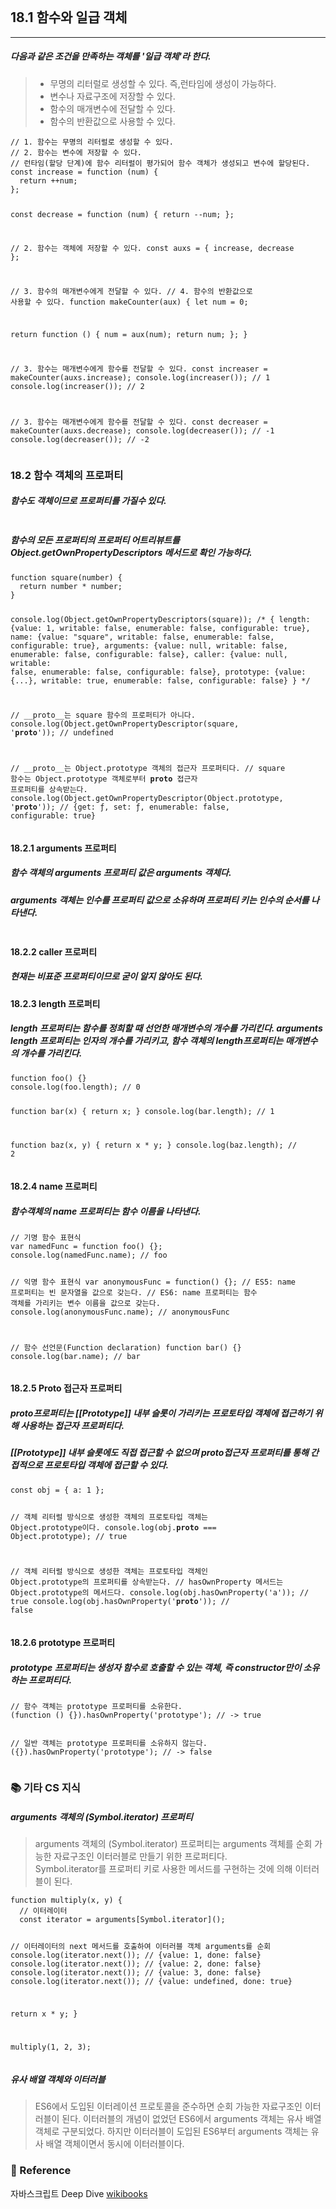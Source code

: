 <p><img alt="" src="https://velog.velcdn.com/images/anstks1992/post/e04452de-7925-4489-b3de-152e753f072c/image.png" /></p>
<h2 id="181-함수와-일급-객체">18.1 함수와 일급 객체</h2>
<hr />
<h5 id="다음과-같은-조건을-만족하는-객체를-일급-객체라-한다">다음과 같은 조건을 만족하는 객체를 '일급 객체'라 한다.</h5>
<blockquote>
<ul>
  <li> 무명의 리터럴로 생성할 수 있다. 즉,런타임에 생성이 가능하다.
    <li>변수나 자료구조에 저장할 수 있다.
      <li>함수의 매개변수에 전달할 수 있다.
        <li> 함수의 반환값으로 사용할 수 있다.
          </ul>
</blockquote>
<pre><code class="language-js">// 1. 함수는 무명의 리터럴로 생성할 수 있다.
// 2. 함수는 변수에 저장할 수 있다.
// 런타임(할당 단계)에 함수 리터럴이 평가되어 함수 객체가 생성되고 변수에 할당된다.
const increase = function (num) {
  return ++num;
};

const decrease = function (num) {
  return --num;
};

// 2. 함수는 객체에 저장할 수 있다.
const auxs = { increase, decrease };

// 3. 함수의 매개변수에게 전달할 수 있다.
// 4. 함수의 반환값으로 사용할 수 있다.
function makeCounter(aux) {
  let num = 0;

  return function () {
    num = aux(num);
    return num;
  };
}

// 3. 함수는 매개변수에게 함수를 전달할 수 있다.
const increaser = makeCounter(auxs.increase);
console.log(increaser()); // 1
console.log(increaser()); // 2

// 3. 함수는 매개변수에게 함수를 전달할 수 있다.
const decreaser = makeCounter(auxs.decrease);
console.log(decreaser()); // -1
console.log(decreaser()); // -2</code></pre>
<h3 id="182-함수-객체의-프로퍼티">18.2 함수 객체의 프로퍼티</h3>
<h5 id="함수도-객체이므로-프로퍼티를-가질수-있다">함수도 객체이므로 프로퍼티를 가질수 있다.</h5>
<p><img alt="" src="https://velog.velcdn.com/images/anstks1992/post/97383c42-4e1b-435e-976e-49dbe804b225/image.png" /></p>
<h5 id="함수의-모든-프로퍼티의-프로퍼티-어트리뷰트를-objectgetownpropertydescriptors-메서드로-확인-가능하다">함수의 모든 프로퍼티의 프로퍼티 어트리뷰트를 Object.getOwnPropertyDescriptors 메서드로 확인 가능하다.</h5>
<pre><code class="language-js">function square(number) {
  return number * number;
}

console.log(Object.getOwnPropertyDescriptors(square));
/*
{
  length: {value: 1, writable: false, enumerable: false, configurable: true},
  name: {value: &quot;square&quot;, writable: false, enumerable: false, configurable: true},
  arguments: {value: null, writable: false, enumerable: false, configurable: false},
  caller: {value: null, writable: false, enumerable: false, configurable: false},
  prototype: {value: {...}, writable: true, enumerable: false, configurable: false}
}
*/

// __proto__는 square 함수의 프로퍼티가 아니다.
console.log(Object.getOwnPropertyDescriptor(square, '__proto__')); // undefined

// __proto__는 Object.prototype 객체의 접근자 프로퍼티다.
// square 함수는 Object.prototype 객체로부터 __proto__ 접근자 프로퍼티를 상속받는다.
console.log(Object.getOwnPropertyDescriptor(Object.prototype, '__proto__'));
// {get: ƒ, set: ƒ, enumerable: false, configurable: true}</code></pre>
<h4 id="1821-arguments-프로퍼티">18.2.1 arguments 프로퍼티</h4>
<h5 id="함수-객체의-arguments-프로퍼티-값은-arguments-객체다">함수 객체의 arguments 프로퍼티 값은 arguments 객체다.</h5>
<h5 id="arguments-객체는-인수를-프로퍼티-값으로-소유하며-프로퍼티-키는-인수의-순서를-나타낸다">arguments 객체는 인수를 프로퍼티 값으로 소유하며 프로퍼티 키는 인수의 순서를 나타낸다.</h5>
<p><img alt="" src="https://velog.velcdn.com/images/anstks1992/post/340d0fd8-10d1-43a7-a5df-1abf3d505efb/image.png" /></p>
<h4 id="1822-caller-프로퍼티">18.2.2 caller 프로퍼티</h4>
<h5 id="현재는-비표준-프로퍼티이므로-굳이-알지-않아도-된다">현재는 비표준 프로퍼티이므로 굳이 알지 않아도 된다.</h5>
<h4 id="1823-length-프로퍼티">18.2.3 length 프로퍼티</h4>
<h5 id="length-프로퍼티는-함수를-정희할-때-선언한-매개변수의-개수를-가리킨다-arguments-length-프로퍼티는-인자의-개수를-가리키고-함수-객체의-length프로퍼티는-매개변수의-개수를-가리킨다">length 프로퍼티는 함수를 정희할 때 선언한 매개변수의 개수를 가리킨다. arguments length 프로퍼티는 인자의 개수를 가리키고, 함수 객체의 length프로퍼티는 매개변수의 개수를 가리킨다.</h5>
<pre><code class="language-js">function foo() {}
console.log(foo.length); // 0

function bar(x) {
  return x;
}
console.log(bar.length); // 1

function baz(x, y) {
  return x * y;
}
console.log(baz.length); // 2</code></pre>
<h4 id="1824-name-프로퍼티">18.2.4 name 프로퍼티</h4>
<h5 id="함수객체의-name-프로퍼티는-함수-이름을-나타낸다">함수객체의 name 프로퍼티는 함수 이름을 나타낸다.</h5>
<pre><code class="language-js">// 기명 함수 표현식
var namedFunc = function foo() {};
console.log(namedFunc.name); // foo

// 익명 함수 표현식
var anonymousFunc = function() {};
// ES5: name 프로퍼티는 빈 문자열을 값으로 갖는다.
// ES6: name 프로퍼티는 함수 객체를 가리키는 변수 이름을 값으로 갖는다.
console.log(anonymousFunc.name); // anonymousFunc

// 함수 선언문(Function declaration)
function bar() {}
console.log(bar.name); // bar</code></pre>
<h4 id="1825-proto-접근자-프로퍼티">18.2.5 <strong>Proto</strong> 접근자 프로퍼티</h4>
<h5 id="proto프로퍼티는-prototype-내부-슬롯이-가리키는-프로토타입-객체에-접근하기-위해-사용하는-접근자-프로퍼티다"><strong>proto</strong>프로퍼티는 [[Prototype]] 내부 슬롯이 가리키는 프로토타입 객체에 접근하기 위해 사용하는 접근자 프로퍼티다.</h5>
<h5 id="prototype-내부-슬롯에도-직접-접근할-수-없으며-proto접근자-프로퍼티를-통해-간접적으로-프로토타입-객체에-접근할-수-있다">[[Prototype]] 내부 슬롯에도 직접 접근할 수 없으며 <strong>proto</strong>접근자 프로퍼티를 통해 간접적으로 프로토타입 객체에 접근할 수 있다.</h5>
<pre><code class="language-js">const obj = { a: 1 };

// 객체 리터럴 방식으로 생성한 객체의 프로토타입 객체는 Object.prototype이다.
console.log(obj.__proto__ === Object.prototype); // true

// 객체 리터럴 방식으로 생성한 객체는 프로토타입 객체인 Object.prototype의 프로퍼티를 상속받는다.
// hasOwnProperty 메서드는 Object.prototype의 메서드다.
console.log(obj.hasOwnProperty('a'));         // true
console.log(obj.hasOwnProperty('__proto__')); // false</code></pre>
<h4 id="1826-prototype-프로퍼티">18.2.6 prototype 프로퍼티</h4>
<h5 id="prototype-프로퍼티는-생성자-함수로-호출할-수-있는-객체-즉-constructor만이-소유하는-프로퍼티다">prototype 프로퍼티는 생성자 함수로 호출할 수 있는 객체, 즉 constructor만이 소유하는 프로퍼티다.</h5>
<pre><code class="language-js">// 함수 객체는 prototype 프로퍼티를 소유한다.
(function () {}).hasOwnProperty('prototype'); // -&gt; true

// 일반 객체는 prototype 프로퍼티를 소유하지 않는다.
({}).hasOwnProperty('prototype'); // -&gt; false</code></pre>
<h3 id="📚-기타-cs-지식">📚 기타 CS 지식</h3>
<h5 id="arguments-객체의-symboliterator-프로퍼티">arguments 객체의 (Symbol.iterator) 프로퍼티</h5>
<blockquote>
<p>arguments 객체의 (Symbol.iterator) 프로퍼티는 arguments 객체를 순회 가능한 자료구조인 이터러블로 만들기 위한 프로퍼티다. <br />Symbol.iterator를 프로퍼티 키로 사용한 메서드를 구현하는 것에 의해 이터러블이 된다.</p>
</blockquote>
<pre><code class="language-js">function multiply(x, y) {
  // 이터레이터
  const iterator = arguments[Symbol.iterator]();

  // 이터레이터의 next 메서드를 호출하여 이터러블 객체 arguments를 순회
  console.log(iterator.next()); // {value: 1, done: false}
  console.log(iterator.next()); // {value: 2, done: false}
  console.log(iterator.next()); // {value: 3, done: false}
  console.log(iterator.next()); // {value: undefined, done: true}

  return x * y;
}

multiply(1, 2, 3);</code></pre>
<h5 id="유사-배열-객체와-이터러블">유사 배열 객체와 이터러블</h5>
<blockquote>
<p>ES6에서 도입된 이터레이션 프로토콜을 준수하면 순회 가능한 자료구조인 이터러블이 된다. 이터러블의 개념이 없었던 ES6에서 arguments 객체는 유사 배열 객체로 구분되었다. 하지만 이터러블이 도입된 ES6부터 arguments 객체는 유사 배열 객체이면서 동시에 이터러블이다.</p>
</blockquote>
<h3 id="📄-reference">📄 Reference</h3>
<p>자바스크립트 Deep Dive
<a href="https://github.com/wikibook/mjs/blob/master/18.md">wikibooks</a></p>